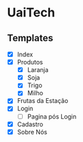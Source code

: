 # UaiTech

## Templates

- [x] Index 
- [x] Produtos
  - [x] Laranja
  - [x] Soja
  - [x] Trigo
  - [x] Milho
- [x] Frutas da Estação
- [x] Login
  - [ ] Pagina pós Login
- [x] Cadastro
- [x] Sobre Nós
